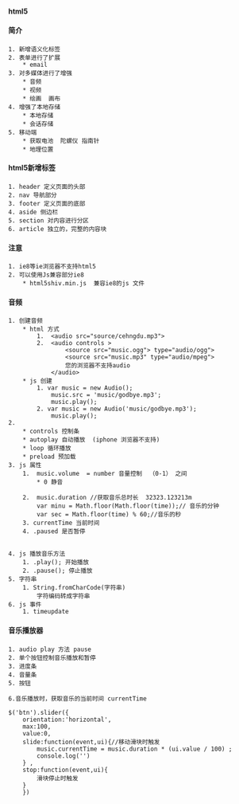 #### html5
#### 简介
	1. 新增语义化标签 
	2. 表单进行了扩展
		* email 
	3. 对多媒体进行了增强
		* 音频
		* 视频
		* 绘画  画布
	4. 增强了本地存储
		* 本地存储
		* 会话存储
	5. 移动端
		* 获取电池  陀螺仪 指南针
		* 地理位置


#### html5新增标签 
	1. header 定义页面的头部
	2. nav 导航部分
	3. footer 定义页面的底部
	4. aside 侧边栏
	5. section 对内容进行分区
	6. article 独立的，完整的内容块
 

#### 注意
	1. ie8等ie浏览器不支持html5
	2. 可以使用Js兼容部分ie8
		* html5shiv.min.js  兼容ie8的js 文件 


#### 音频
	1. 创建音频
		* html 方式
			1.  <audio src="source/cehngdu.mp3">
			2.  <audio controls >
					<source src="music.ogg"> type="audio/ogg">
					<source src="music.mp3" type="audio/mpeg">
					您的浏览器不支持audio
				</audio>
		* js 创建 
			1. var music = new Audio();
				music.src = 'music/godbye.mp3';
			    music.play();
			2. var music = new Audio('music/godbye.mp3');
				music.play();
	2. 
		* controls 控制条
		* autoplay 自动播放  (iphone 浏览器不支持)
		* loop 循环播放
		* preload 预加载
	3. js 属性
		1.  music.volume  = number 音量控制  （0-1） 之间  
			* 0 静音

		2.  music.duration //获取音乐总时长  32323.123213m 
			var minu = Math.floor(Math.floor(time));// 音乐的分钟
			var sec = Math.floor(time) % 60;//音乐的秒
		3. currentTime 当前时间
		4. .paused 是否暂停


	4. js 播放音乐方法
		1. .play(); 开始播放
		2. .pause(); 停止播放
	5. 字符串
		1. String.fromCharCode(字符串)
			字符编码转成字符串
	6. js 事件
		1. timeupdate

#### 音乐播放器
	1. audio play 方法 pause
	2. 单个按钮控制音乐播放和暂停
	3. 进度条
	4. 音量条
	5. 按钮 

	6.音乐播放时，获取音乐的当前时间 currentTime

	$('btn').slider({
		orientation:'horizontal',
		max:100,
		value:0,
		slide:function(event,ui){//移动滑块时触发
			music.currentTime = music.duration * (ui.value / 100) ;
			console.log('')
		} ,
		stop:function(event,ui){
			滑块停止时触发
		}
		})
